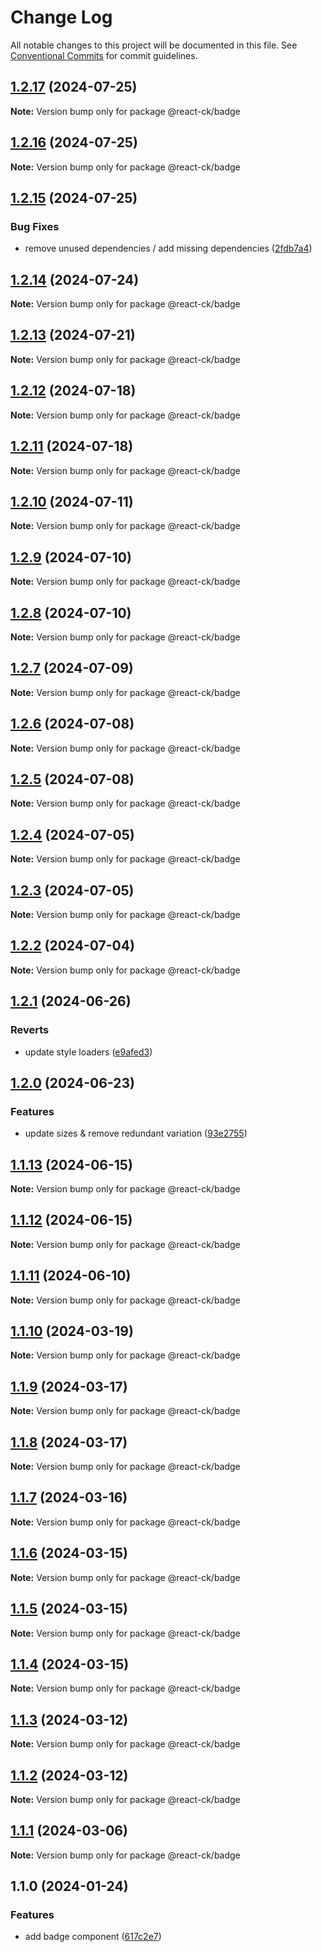 # Change Log

All notable changes to this project will be documented in this file.
See [Conventional Commits](https://conventionalcommits.org) for commit guidelines.

## [1.2.17](https://github.com/abelflopes/react-ck/compare/@react-ck/badge@1.2.16...@react-ck/badge@1.2.17) (2024-07-25)

**Note:** Version bump only for package @react-ck/badge





## [1.2.16](https://github.com/abelflopes/react-ck/compare/@react-ck/badge@1.2.15...@react-ck/badge@1.2.16) (2024-07-25)

**Note:** Version bump only for package @react-ck/badge





## [1.2.15](https://github.com/abelflopes/react-ck/compare/@react-ck/badge@1.2.14...@react-ck/badge@1.2.15) (2024-07-25)


### Bug Fixes

* remove unused dependencies / add missing dependencies ([2fdb7a4](https://github.com/abelflopes/react-ck/commit/2fdb7a4eed218581949f6d0d8d902b3b677b3bf1))



## [1.2.14](https://github.com/abelflopes/react-ck/compare/@react-ck/badge@1.2.13...@react-ck/badge@1.2.14) (2024-07-24)

**Note:** Version bump only for package @react-ck/badge





## [1.2.13](https://github.com/abelflopes/react-ck/compare/@react-ck/badge@1.2.12...@react-ck/badge@1.2.13) (2024-07-21)

**Note:** Version bump only for package @react-ck/badge





## [1.2.12](https://github.com/abelflopes/react-ck/compare/@react-ck/badge@1.2.11...@react-ck/badge@1.2.12) (2024-07-18)

**Note:** Version bump only for package @react-ck/badge





## [1.2.11](https://github.com/abelflopes/react-ck/compare/@react-ck/badge@1.2.10...@react-ck/badge@1.2.11) (2024-07-18)

**Note:** Version bump only for package @react-ck/badge





## [1.2.10](https://github.com/abelflopes/react-ck/compare/@react-ck/badge@1.2.9...@react-ck/badge@1.2.10) (2024-07-11)

**Note:** Version bump only for package @react-ck/badge





## [1.2.9](https://github.com/abelflopes/react-ck/compare/@react-ck/badge@1.2.8...@react-ck/badge@1.2.9) (2024-07-10)

**Note:** Version bump only for package @react-ck/badge





## [1.2.8](https://github.com/abelflopes/react-ck/compare/@react-ck/badge@1.2.7...@react-ck/badge@1.2.8) (2024-07-10)

**Note:** Version bump only for package @react-ck/badge





## [1.2.7](https://github.com/abelflopes/react-ck/compare/@react-ck/badge@1.2.6...@react-ck/badge@1.2.7) (2024-07-09)

**Note:** Version bump only for package @react-ck/badge





## [1.2.6](https://github.com/abelflopes/react-ck/compare/@react-ck/badge@1.2.5...@react-ck/badge@1.2.6) (2024-07-08)

**Note:** Version bump only for package @react-ck/badge





## [1.2.5](https://github.com/abelflopes/react-ck/compare/@react-ck/badge@1.2.4...@react-ck/badge@1.2.5) (2024-07-08)

**Note:** Version bump only for package @react-ck/badge





## [1.2.4](https://github.com/abelflopes/react-ck/compare/@react-ck/badge@1.2.3...@react-ck/badge@1.2.4) (2024-07-05)

**Note:** Version bump only for package @react-ck/badge





## [1.2.3](https://github.com/abelflopes/react-ck/compare/@react-ck/badge@1.2.2...@react-ck/badge@1.2.3) (2024-07-05)

**Note:** Version bump only for package @react-ck/badge





## [1.2.2](https://github.com/abelflopes/react-ck/compare/@react-ck/badge@1.2.1...@react-ck/badge@1.2.2) (2024-07-04)

**Note:** Version bump only for package @react-ck/badge





## [1.2.1](https://github.com/abelflopes/react-ck/compare/@react-ck/badge@1.2.0...@react-ck/badge@1.2.1) (2024-06-26)


### Reverts

* update style loaders ([e9afed3](https://github.com/abelflopes/react-ck/commit/e9afed309e7893e95b4b02cceb7e9636670740b8))



## [1.2.0](https://github.com/abelflopes/react-ck/compare/@react-ck/badge@1.1.13...@react-ck/badge@1.2.0) (2024-06-23)


### Features

* update sizes & remove redundant variation ([93e2755](https://github.com/abelflopes/react-ck/commit/93e2755f0df934e18db5af39c971edebbf9c7fe9))



## [1.1.13](https://github.com/abelflopes/react-ck/compare/@react-ck/badge@1.1.12...@react-ck/badge@1.1.13) (2024-06-15)

**Note:** Version bump only for package @react-ck/badge





## [1.1.12](https://github.com/abelflopes/react-ck/compare/@react-ck/badge@1.1.11...@react-ck/badge@1.1.12) (2024-06-15)

**Note:** Version bump only for package @react-ck/badge





## [1.1.11](https://github.com/abelflopes/react-ck/compare/@react-ck/badge@1.1.10...@react-ck/badge@1.1.11) (2024-06-10)

**Note:** Version bump only for package @react-ck/badge





## [1.1.10](https://github.com/abelflopes/react-ck/compare/@react-ck/badge@1.1.9...@react-ck/badge@1.1.10) (2024-03-19)

**Note:** Version bump only for package @react-ck/badge





## [1.1.9](https://github.com/abelflopes/react-ck/compare/@react-ck/badge@1.1.8...@react-ck/badge@1.1.9) (2024-03-17)

**Note:** Version bump only for package @react-ck/badge





## [1.1.8](https://github.com/abelflopes/react-ck/compare/@react-ck/badge@1.1.7...@react-ck/badge@1.1.8) (2024-03-17)

**Note:** Version bump only for package @react-ck/badge





## [1.1.7](https://github.com/abelflopes/react-ck/compare/@react-ck/badge@1.1.6...@react-ck/badge@1.1.7) (2024-03-16)

**Note:** Version bump only for package @react-ck/badge





## [1.1.6](https://github.com/abelflopes/react-ck/compare/@react-ck/badge@1.1.5...@react-ck/badge@1.1.6) (2024-03-15)

**Note:** Version bump only for package @react-ck/badge





## [1.1.5](https://github.com/abelflopes/react-ck/compare/@react-ck/badge@1.1.4...@react-ck/badge@1.1.5) (2024-03-15)

**Note:** Version bump only for package @react-ck/badge





## [1.1.4](https://github.com/abelflopes/react-ck/compare/@react-ck/badge@1.1.3...@react-ck/badge@1.1.4) (2024-03-15)

**Note:** Version bump only for package @react-ck/badge





## [1.1.3](https://github.com/abelflopes/react-ck/compare/@react-ck/badge@1.1.2...@react-ck/badge@1.1.3) (2024-03-12)

**Note:** Version bump only for package @react-ck/badge





## [1.1.2](https://github.com/abelflopes/react-ck/compare/@react-ck/badge@1.1.1...@react-ck/badge@1.1.2) (2024-03-12)

**Note:** Version bump only for package @react-ck/badge





## [1.1.1](https://github.com/abelflopes/react-ck/compare/@react-ck/badge@1.1.0...@react-ck/badge@1.1.1) (2024-03-06)

**Note:** Version bump only for package @react-ck/badge





## 1.1.0 (2024-01-24)


### Features

* add badge component ([617c2e7](https://github.com/abelflopes/react-ck/commit/617c2e7a8d3fbb7addd47b27f7335632562ca308))
